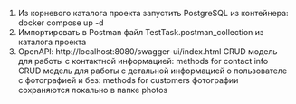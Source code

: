 1. Из корневого каталога проекта запустить PostgreSQL из контейнера:
   docker compose up -d
2. Импортировать в Postman файл TestTask.postman_collection из каталога проекта
3. OpenAPI: http://localhost:8080/swagger-ui/index.html
     CRUD модель для работы с контактной информацией:
        methods for contact info
     CRUD модель для работы с детальной информацией о пользователе с фотографией и без:
        methods for customers
      фотографии сохраняются локально в папке photos
